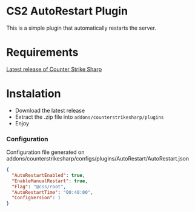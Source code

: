 # CS2 AutoRestart Plugin


This is a simple plugin that automatically restarts the server.

# Requirements
[Latest release of Counter Strike Sharp](https://github.com/roflmuffin/CounterStrikeSharp)


# Instalation
- Download the latest release
- Extract the .zip file into `addons/counterstrikesharp/plugins`
- Enjoy

### Configuration

Configuration file generated on addons/counterstrikesharp/configs/plugins/AutoRestart/AutoRestart.json
```json
{
  "AutoRestartEnabled": true,
  "EnableManualRestart": true,
  "Flag": "@css/root",
  "AutoRestartTime": "00:40:00",
  "ConfigVersion": 1
}
```
